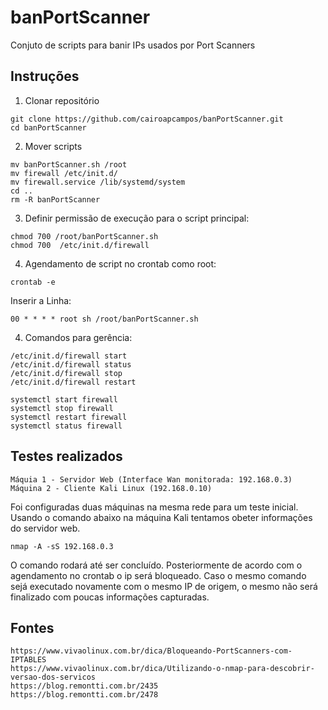 # banPortScanner
Conjuto de scripts para banir IPs usados por Port Scanners

## Instruções

1. Clonar repositório

```
git clone https://github.com/cairoapcampos/banPortScanner.git
cd banPortScanner
```

2. Mover scripts

```
mv banPortScanner.sh /root
mv firewall /etc/init.d/
mv firewall.service /lib/systemd/system
cd ..
rm -R banPortScanner
```

3. Definir permissão de execução para o script principal:

```
chmod 700 /root/banPortScanner.sh
chmod 700  /etc/init.d/firewall
```
4. Agendamento de script no crontab como root:

`crontab -e`

Inserir a Linha:

`00 * * * * root sh /root/banPortScanner.sh`


4. Comandos para gerência:

```
/etc/init.d/firewall start 
/etc/init.d/firewall status
/etc/init.d/firewall stop
/etc/init.d/firewall restart 

systemctl start firewall
systemctl stop firewall
systemctl restart firewall
systemctl status firewall
```

## Testes realizados
```
Máquia 1 - Servidor Web (Interface Wan monitorada: 192.168.0.3)
Máquina 2 - Cliente Kali Linux (192.168.0.10)
```

Foi configuradas duas máquinas na mesma rede para um teste inicial. Usando o comando abaixo na máquina Kali tentamos 
obeter informações do servidor web.

`nmap -A -sS 192.168.0.3`

O comando rodará até ser concluído. Posteriormente de acordo com o agendamento no crontab o ip será bloqueado. Caso o mesmo comando
sejá executado novamente com o mesmo IP de origem, o mesmo não será finalizado com poucas informações capturadas.

## Fontes

```
https://www.vivaolinux.com.br/dica/Bloqueando-PortScanners-com-IPTABLES
https://www.vivaolinux.com.br/dica/Utilizando-o-nmap-para-descobrir-versao-dos-servicos
https://blog.remontti.com.br/2435
https://blog.remontti.com.br/2478
```




